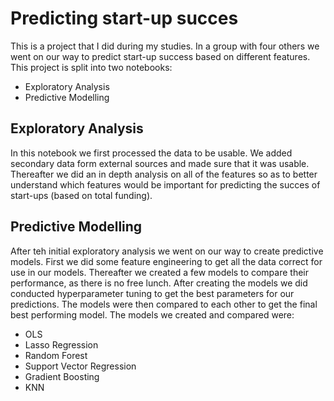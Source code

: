 # Predicting start-up succes

This is a project that I did during my studies. In a group with four others we went on our way to predict start-up success based on different features. This project is split into two notebooks:
 - Exploratory Analysis
 - Predictive Modelling
 
## Exploratory Analysis
In this notebook we first processed the data to be usable. We added secondary data form external sources and made sure that it was usable. Thereafter we did an in depth analysis on all of the features so as to better understand which features would be important for predicting the succes of start-ups (based on total funding).

## Predictive Modelling
After teh initial exploratory analysis we went on our way to create predictive models. First we did some feature engineering to get all the data correct for use in our models. Thereafter we created a few models to compare their performance, as there is no free lunch. After creating the models we did conducted hyperparameter tuning to get the best parameters for our predictions. The models were then compared to each other to get the final best performing model. 
The models we created and compared were:
 - OLS
 - Lasso Regression
 - Random Forest
 - Support Vector Regression
 - Gradient Boosting
 - KNN
